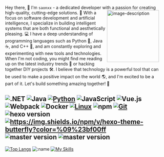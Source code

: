 Hey there, 👋 I'm `saonxx` - a dedicated developer with a passion for creating high-quality, <img src="https://saon.top/webp/IMG_26621.webp" alt="image-description" align="right" width="170px">cutting-edge solutions. 🚀 With a focus on software development and artificial intelligence, I specialize in building intelligent systems that are both functional and aesthetically pleasing. 💻 I have a deep understanding of programming languages such as Python 🐍, Java ☕️, and C++ 🔧, and am constantly exploring and experimenting with new tools and technologies. When I'm not coding, you might find me reading up on the latest industry trends 📖 or hacking together DIY projects 🛠️. I believe that technology is a powerful tool that can be used to make a positive impact on the world 🌎, and I'm excited to be a part of it. Let's build something amazing together! 🌱

![.NET](https://img.shields.io/badge/.NET-512BD4?style=flat-square&logo=C-Sharp&logoColor=ffffff)
![Java](https://img.shields.io/badge/-Java-007396?style=flat-square&logo=java&logoColor=ffffff)
[![Python](https://img.shields.io/badge/-Python-3776AB?style=flat-square&logo=python&logoColor=ffffff)](https://www.python.org/)
![JavaScript](https://img.shields.io/badge/JavaScript-F7DF1E?style=flat-square&logo=JavaScript&logoColor=ffffff)
![Vue.js](https://img.shields.io/badge/-Vue.js-4FC08D?style=flat-square&logo=Vue.js&logoColor=ffffff)
![Webpack](https://img.shields.io/badge/-Webpack-8DD6F9?style=flat-square&logo=webpack&logoColor=ffffff)
![Docker](https://img.shields.io/badge/Docker-2496ED?style=flat-square&logo=docker&logoColor=ffffff)
[![Linux](https://img.shields.io/badge/-Linux-333333?style=flat-square&logo=linux&logoColor=white)](https://www.linuxfoundation.org/)
![npm](https://img.shields.io/badge/-NPM-CB3837?style=flat-square&logo=npm&logoColor=white)
[![Git](https://img.shields.io/badge/-Git-f05032?style=flat-square&logo=git&logoColor=white)](https://git-scm.com/)
<img src="https://camo.githubusercontent.com/fc645fa948e87befe90fa5d523fbe4db101f858a5f1139ac40b75103e43b9f59/68747470733a2f2f696d672e736869656c64732e696f2f62616467652f6865786f2d352e332e302b2d3065383363" alt="hexo version" data-canonical-src="https://img.shields.io/badge/hexo-5.3.0+-0e83c" style="max-width: 100%;"><a target="_blank" rel="noopener noreferrer nofollow" href="https://camo.githubusercontent.com/53cd517a715f5c131d2d78adffcb196d9ddb11f1ae688e3cc6a480566e2ab9e3/68747470733a2f2f696d672e736869656c64732e696f2f6e706d2f762f6865786f2d7468656d652d627574746572666c793f636f6c6f723d253039253233626630306666"><img src="https://camo.githubusercontent.com/53cd517a715f5c131d2d78adffcb196d9ddb11f1ae688e3cc6a480566e2ab9e3/68747470733a2f2f696d672e736869656c64732e696f2f6e706d2f762f6865786f2d7468656d652d627574746572666c793f636f6c6f723d253039253233626630306666" alt="https://img.shields.io/npm/v/hexo-theme-butterfly?color=%09%23bf00ff" data-canonical-src="https://img.shields.io/npm/v/hexo-theme-butterfly?color=%09%23bf00ff" style="max-width: 100%;"></a> <img src="https://camo.githubusercontent.com/6560a125081e9201316b73278edc8da47826332ec094f2167f331db6a5bf2c5c/68747470733a2f2f696d672e736869656c64732e696f2f6769746875622f7061636b6167652d6a736f6e2f762f6a65727279633132372f6865786f2d7468656d652d627574746572666c792f6465763f6c6162656c3d646576" alt="master version" data-canonical-src="https://img.shields.io/github/package-json/v/jerryc127/hexo-theme-butterfly/dev?label=dev" style="max-width: 100%;"> <img src="https://camo.githubusercontent.com/d509893a31f8133dddd9a7fb3db3f00c36d8a1a5f6ac74d4072366902ce2bad5/68747470733a2f2f696d672e736869656c64732e696f2f6769746875622f7061636b6167652d6a736f6e2f762f6a65727279633132372f6865786f2d7468656d652d627574746572666c792f6d61737465723f636f6c6f723d253233316162316164266c6162656c3d6d6173746572" alt="master version" data-canonical-src="https://img.shields.io/github/package-json/v/jerryc127/hexo-theme-butterfly/master?color=%231ab1ad&amp;label=master" style="max-width: 100%;">
---

[![Top Langs](https://github-readme-stats.vercel.app/api/top-langs/?username=saonxx&layout=compact)](https://github.com/anuraghazra/github-readme-stats)
![:name](https://count.getloli.com/get/@:saonxx)
[![My Skills](https://skillicons.dev/icons?i=wordpress,ae,windows,androidstudio,angular,apollo,apple,appwrite,atom,au,autocad,babel,cs,cpp,cloudflare,css,cypress,debian,php,ps,discord,bots,discordjs,django,docker,dotnet,ember,emotion,vue,vuetify,firebase,gcp,git,github,gitlab,gmail,gherkin,ai,instagram,java,js,linux,go,vscode,twitter,svelte)](https://skillicons.dev)
